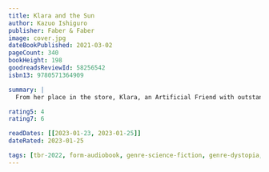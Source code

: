 ```yaml
---
title: Klara and the Sun
author: Kazuo Ishiguro
publisher: Faber & Faber
image: cover.jpg
dateBookPublished: 2021-03-02
pageCount: 340
bookHeight: 198
goodreadsReviewId: 58256542
isbn13: 9780571364909

summary: |
  From her place in the store, Klara, an Artificial Friend with outstanding observational qualities, watches carefully the behaviour of those who come in to browse, and of those who pass in the street outside. She remains hopeful a customer will soon choose her, but when the possibility emerges that her circumstances may change for ever, Klara is warned not to invest too much in the promises of humans.

rating5: 4
rating7: 6

readDates: [[2023-01-23, 2023-01-25]]
dateRated: 2023-01-25

tags: [tbr-2022, form-audiobook, genre-science-fiction, genre-dystopia, type-fiction]
---
```


